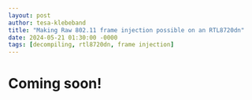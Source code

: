 ```yaml
---
layout: post
author: tesa-klebeband
title: "Making Raw 802.11 frame injection possible on an RTL8720dn"
date: 2024-05-21 01:30:00 -0000
tags: [decompiling, rtl8720dn, frame injection]
---
```


# Coming soon!
